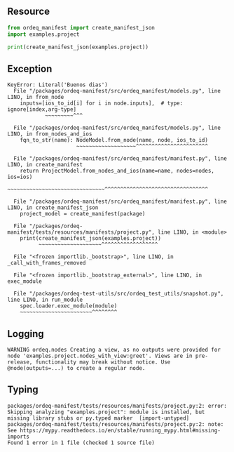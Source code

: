 ## Resource

```python
from ordeq_manifest import create_manifest_json
import examples.project

print(create_manifest_json(examples.project))

```

## Exception

```text
KeyError: Literal('Buenos dias')
  File "/packages/ordeq-manifest/src/ordeq_manifest/models.py", line LINO, in from_node
    inputs=[ios_to_id[i] for i in node.inputs],  # type: ignore[index,arg-type]
            ~~~~~~~~~^^^

  File "/packages/ordeq-manifest/src/ordeq_manifest/models.py", line LINO, in from_nodes_and_ios
    fqn_to_str(name): NodeModel.from_node(name, node, ios_to_id)
                      ~~~~~~~~~~~~~~~~~~~^^^^^^^^^^^^^^^^^^^^^^^

  File "/packages/ordeq-manifest/src/ordeq_manifest/manifest.py", line LINO, in create_manifest
    return ProjectModel.from_nodes_and_ios(name=name, nodes=nodes, ios=ios)
           ~~~~~~~~~~~~~~~~~~~~~~~~~~~~~~~^^^^^^^^^^^^^^^^^^^^^^^^^^^^^^^^^

  File "/packages/ordeq-manifest/src/ordeq_manifest/manifest.py", line LINO, in create_manifest_json
    project_model = create_manifest(package)

  File "/packages/ordeq-manifest/tests/resources/manifests/project.py", line LINO, in <module>
    print(create_manifest_json(examples.project))
          ~~~~~~~~~~~~~~~~~~~~^^^^^^^^^^^^^^^^^^

  File "<frozen importlib._bootstrap>", line LINO, in _call_with_frames_removed

  File "<frozen importlib._bootstrap_external>", line LINO, in exec_module

  File "/packages/ordeq-test-utils/src/ordeq_test_utils/snapshot.py", line LINO, in run_module
    spec.loader.exec_module(module)
    ~~~~~~~~~~~~~~~~~~~~~~~^^^^^^^^

```

## Logging

```text
WARNING	ordeq.nodes	Creating a view, as no outputs were provided for node 'examples.project.nodes_with_view:greet'. Views are in pre-release, functionality may break without notice. Use @node(outputs=...) to create a regular node. 

```

## Typing

```text
packages/ordeq-manifest/tests/resources/manifests/project.py:2: error: Skipping analyzing "examples.project": module is installed, but missing library stubs or py.typed marker  [import-untyped]
packages/ordeq-manifest/tests/resources/manifests/project.py:2: note: See https://mypy.readthedocs.io/en/stable/running_mypy.html#missing-imports
Found 1 error in 1 file (checked 1 source file)

```